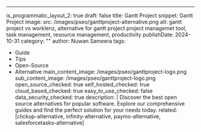 ---
is_programmatic_layout_2: true
draft: false
title: Gantt Project
snippet: Gantt Project
image:
  src: /images/pseo/ganttproject-alternative.png
  alt: gantt project vs worklenz, alternative for gantt project project managemet tool, task management, resource management, productivity
publishDate: 2024-10-31
category: ""
author: Nuwan Sameera
tags:
  - Guide
  - Tips
  - Open-Source
  - Alternative
main_content_image: /images/pseo/ganttproject-logo.png
sub_content_image: /images/pseo/ganttproject-logo.png
open_source_checked: true
self_hosted_checked: true
cloud_based_checked: true
easy_to_use_checked: false
data_security_checked: true
description: |
   Discover the best open source alternatives for popular software. Explore our comprehensive guides and find the perfect solution for your needs today.
related: [clickup-alternative, infinity-alternative, paymo-alternative, salesforcetasks-alternative]